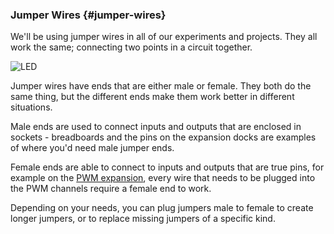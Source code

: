 ### Jumper Wires {#jumper-wires}

We'll be using jumper wires in all of our experiments and projects. They all work the same; connecting two points in a circuit together.

<!-- // DONE: IMAGE: showing several different jumper wires -->
![LED](https://raw.githubusercontent.com/OnionIoT/Onion-Docs/master/Omega2/Kit-Guides/img/jumper-wires.jpg)

Jumper wires have ends that are either male or female. They both do the same thing, but the different ends make them work better in different situations. 

Male ends are used to connect inputs and outputs that are enclosed in sockets - breadboards and the pins on the expansion docks are examples of where you'd need male jumper ends.

Female ends are able to connect to inputs and outputs that are true pins, for example on the [PWM expansion](#pwm-expansion), every wire that needs to be plugged into the PWM channels require a female end to work.

Depending on your needs, you can plug jumpers male to female to create longer jumpers, or to replace missing jumpers of a specific kind.


